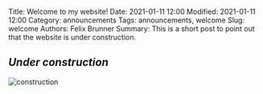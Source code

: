 Title: Welcome to my website!
Date: 2021-01-11 12:00
Modified: 2021-01-11 12:00
Category: announcements
Tags: announcements, welcome
Slug: welcome
Authors: Felix Brunner
Summary: This is a short post to point out that the website is under construction.

## _Under construction_

![construction](../images/construction.png)